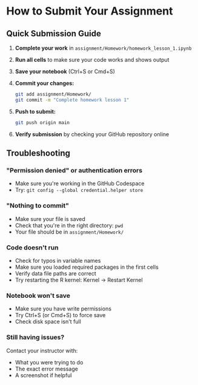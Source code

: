 # How to Submit Your Assignment

## Quick Submission Guide

1. **Complete your work** in `assignment/Homework/homework_lesson_1.ipynb`

2. **Run all cells** to make sure your code works and shows output

3. **Save your notebook** (Ctrl+S or Cmd+S)

4. **Commit your changes:**
   ```bash
   git add assignment/Homework/
   git commit -m "Complete homework lesson 1"
   ```

5. **Push to submit:**
   ```bash
   git push origin main
   ```

6. **Verify submission** by checking your GitHub repository online

## Troubleshooting

### "Permission denied" or authentication errors
- Make sure you're working in the GitHub Codespace
- Try: `git config --global credential.helper store`

### "Nothing to commit"
- Make sure your file is saved
- Check that you're in the right directory: `pwd`
- Your file should be in `assignment/Homework/`

### Code doesn't run
- Check for typos in variable names
- Make sure you loaded required packages in the first cells
- Verify data file paths are correct
- Try restarting the R kernel: Kernel → Restart Kernel

### Notebook won't save
- Make sure you have write permissions
- Try Ctrl+S (or Cmd+S) to force save
- Check disk space isn't full

### Still having issues?
Contact your instructor with:
- What you were trying to do
- The exact error message
- A screenshot if helpful
